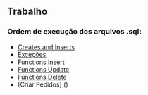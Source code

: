 ## Trabalho
### Ordem de execução dos arquivos .sql:
- [Creates and Inserts](https://github.com/kaylannesantos/ifpi/blob/main/banco_dadosII-2024.1/CREATES-INSERTS.sql)
- [Exceções]()
- [Functions Insert](https://github.com/kaylannesantos/ifpi/blob/main/banco_dadosII-2024.1/FUNCTIONS%20INSERT.sql)
- [Functions Update](https://github.com/kaylannesantos/ifpi/blob/main/banco_dadosII-2024.1/FUNCTIONS%20UPDATE.sql)
- [Functions Delete]()
- [Criar Pedidos] ()
